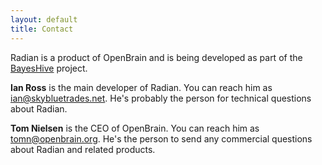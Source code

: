 ```yaml
---
layout: default
title: Contact
---
```


Radian is a product of OpenBrain and is being developed as part of the
[BayesHive](http://www.bayeshive.com) project.

**Ian Ross** is the main developer of Radian.  You can reach him as
[ian@skybluetrades.net](mailto:ian@skybluetrades.net).  He's probably
the person for technical questions about Radian.

**Tom Nielsen** is the CEO of OpenBrain.  You can reach him as
[tomn@openbrain.org](mailto:tomn@openbrain.org).  He's the person to
send any commercial questions about Radian and related products.
